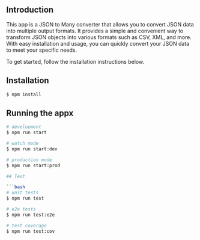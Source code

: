 ## Introduction

This app is a JSON to Many converter that allows you to convert JSON data into multiple output formats. It provides a simple and convenient way to transform JSON objects into various formats such as CSV, XML, and more. With easy installation and usage, you can quickly convert your JSON data to meet your specific needs.

To get started, follow the installation instructions below.

## Installation

```bash
$ npm install
```

## Running the appx

```bash
# development
$ npm run start

# watch mode
$ npm run start:dev

# production mode
$ npm run start:prod

## Test

```bash
# unit tests
$ npm run test

# e2e tests
$ npm run test:e2e

# test coverage
$ npm run test:cov
```
